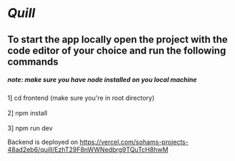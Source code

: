 <h1><b><i> Quill </i></b></h1>

<h2><b> To start the app locally open the project with the code editor of your choice and run the following commands</b><h5> note: make sure you have node installed on you local machine</h5></h2>


1] cd frontend (make sure you're in root directory)
<br>
<br>
2] npm install
<br>
<br>
3] npm run dev


Backend is deployed on https://vercel.com/sohams-projects-48ad2eb6/quill/EzhT29F8nWWNedbrg9TQuTcH8hwM



